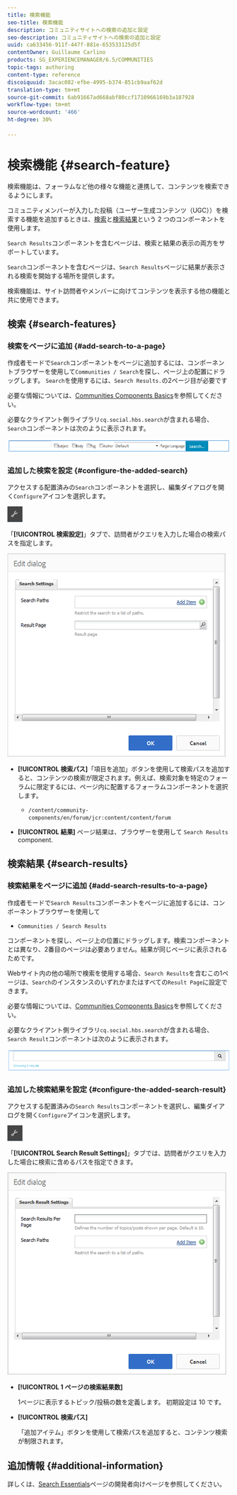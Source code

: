 ```yaml
---
title: 検索機能
seo-title: 検索機能
description: コミュニティサイトへの検索の追加と設定
seo-description: コミュニティサイトへの検索の追加と設定
uuid: ca633456-911f-447f-881e-653533125d5f
contentOwner: Guillaume Carlino
products: SG_EXPERIENCEMANAGER/6.5/COMMUNITIES
topic-tags: authoring
content-type: reference
discoiquuid: 3acac082-efbe-4995-b374-851cb9aaf62d
translation-type: tm+mt
source-git-commit: 6ab91667ad668abf80ccf1710966169b3a187928
workflow-type: tm+mt
source-wordcount: '466'
ht-degree: 30%

---
```



# 検索機能 {#search-feature}

検索機能は、フォーラムなど他の様々な機能と連携して、コンテンツを検索できるようにします。

コミュニティメンバーが入力した投稿（ユーザー生成コンテンツ（UGC））を検索する機能を追加するときは、[検索](#search)と[検索結果](#search-results)という 2 つのコンポーネントを使用します。

`Search Results`コンポーネントを含むページは、検索と結果の表示の両方をサポートしています。

`Search`コンポーネントを含むページは、`Search Results`ページに結果が表示される検索を開始する場所を提供します。

検索機能は、サイト訪問者やメンバーに向けてコンテンツを表示する他の機能と共に使用できます。

## 検索 {#search-features}

### 検索をページに追加 {#add-search-to-a-page}

作成者モードで`Search`コンポーネントをページに追加するには、コンポーネントブラウザーを使用して`Communities / Search`を探し、ページ上の配置にドラッグします。 `Search`を使用するには、`Search Results.`の2ページ目が必要です

必要な情報については、[Communities Components Basics](basics.md)を参照してください。

必要なクライアント側ライブラリ`cq.social.hbs.search`が含まれる場合、`Search`コンポーネントは次のように表示されます。

![追加検索](assets/add-search.png)

### 追加した検索を設定 {#configure-the-added-search}

アクセスする配置済みの`Search`コンポーネントを選択し、編集ダイアログを開く`Configure`アイコンを選択します。

![告白](assets/configure-new.png)

「**[!UICONTROL 検索設定]**」タブで、訪問者がクエリを入力した場合の検索パスを指定します。

![search-settings](assets/search-settings.png)

* **[!UICONTROL 検索パス]**「項目を追加」ボタンを使用して検索パスを追加すると、コンテンツの検索が限定されます。例えば、検索対象を特定のフォーラムに限定するには、ページ内に配置するフォーラムコンポーネントを選択します。

   * `/content/community-components/en/forum/jcr:content/content/forum`

* **[!UICONTROL 結果]**
ページ結果は、ブラウザーを使用して 
`Search Results` component.

## 検索結果 {#search-results}

### 検索結果をページに追加 {#add-search-results-to-a-page}

作成者モードで`Search Results`コンポーネントをページに追加するには、コンポーネントブラウザーを使用して

* `Communities / Search Results`

コンポーネントを探し、ページ上の位置にドラッグします。検索コンポーネントとは異なり、2番目のページは必要ありません。結果が同じページに表示されるためです。

Webサイト内の他の場所で検索を使用する場合、`Search Results`を含むこの1ページは、`Search`のインスタンスのいずれかまたはすべての`Result Page`に設定できます。

必要な情報については、[Communities Components Basics](basics.md)を参照してください。

必要なクライアント側ライブラリ`cq.social.hbs.search`が含まれる場合、`Search Result`コンポーネントは次のように表示されます。

![search-result](assets/search-result1.png)

### 追加した検索結果を設定 {#configure-the-added-search-result}

アクセスする配置済みの`Search Results`コンポーネントを選択し、編集ダイアログを開く`Configure`アイコンを選択します。

![設定](assets/configure-new.png)

「**[!UICONTROL Search Result Settings]**」タブでは、訪問者がクエリを入力した場合に検索に含めるパスを指定できます。

![search-result-settings](assets/search-result-settings.png)

* **[!UICONTROL 1 ページの検索結果数]**

   1ページに表示するトピック/投稿の数を定義します。 初期設定は 10 です。

* **[!UICONTROL 検索パス]**

   「追加アイテム」ボタンを使用して検索パスを追加すると、コンテンツ検索が制限されます。

## 追加情報 {#additional-information}

詳しくは、[Search Essentials](search-implementation.md)ページの開発者向けページを参照してください。
